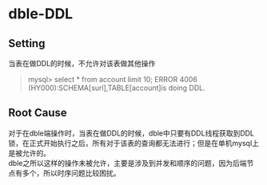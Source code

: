 # dble-DDL

## Setting

当表在做DDL的时候，不允许对该表做其他操作
> mysql> select * from account limit 10;
ERROR 4006 (HY000):SCHEMA[surl],TABLE[account]is doing DDL.

## Root Cause

对于在dble端操作时，当表在做DDL的时候，dble中只要有DDL线程获取到DDL锁，在正式开始执行之后，所有对于该表的查询都无法进行；但是在单机mysql上是被允许的。  
dble之所以这样的操作未被允许，主要是涉及到并发和顺序的问题，因为后端节点有多个，所以时序问题比较困扰。
